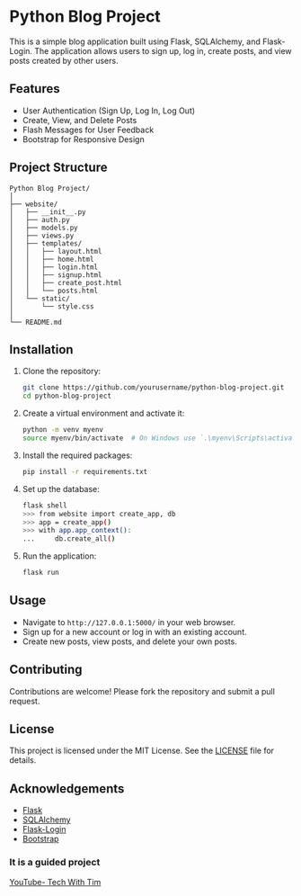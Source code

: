 # Python Blog Project

This is a simple blog application built using Flask, SQLAlchemy, and Flask-Login. The application allows users to sign up, log in, create posts, and view posts created by other users.

## Features

- User Authentication (Sign Up, Log In, Log Out)
- Create, View, and Delete Posts
- Flash Messages for User Feedback
- Bootstrap for Responsive Design

## Project Structure

```
Python Blog Project/
│
├── website/
│   ├── __init__.py
│   ├── auth.py
│   ├── models.py
│   ├── views.py
│   ├── templates/
│   │   ├── layout.html
│   │   ├── home.html
│   │   ├── login.html
│   │   ├── signup.html
│   │   ├── create_post.html
│   │   └── posts.html
│   └── static/
│       └── style.css
│
└── README.md
```

## Installation

1. Clone the repository:
    ```sh
    git clone https://github.com/yourusername/python-blog-project.git
    cd python-blog-project
    ```

2. Create a virtual environment and activate it:
    ```sh
    python -m venv myenv
    source myenv/bin/activate  # On Windows use `.\myenv\Scripts\activate`
    ```

3. Install the required packages:
    ```sh
    pip install -r requirements.txt
    ```

4. Set up the database:
    ```sh
    flask shell
    >>> from website import create_app, db
    >>> app = create_app()
    >>> with app.app_context():
    ...     db.create_all()
    ```

5. Run the application:
    ```sh
    flask run
    ```

## Usage

- Navigate to `http://127.0.0.1:5000/` in your web browser.
- Sign up for a new account or log in with an existing account.
- Create new posts, view posts, and delete your own posts.

## Contributing

Contributions are welcome! Please fork the repository and submit a pull request.

## License

This project is licensed under the MIT License. See the [LICENSE](LICENSE) file for details.

## Acknowledgements

- [Flask](https://flask.palletsprojects.com/)
- [SQLAlchemy](https://www.sqlalchemy.org/)
- [Flask-Login](https://flask-login.readthedocs.io/)
- [Bootstrap](https://getbootstrap.com/)

### It is a guided project
[YouTube- Tech With Tim](https://www.youtube.com/@TechWithTim)
